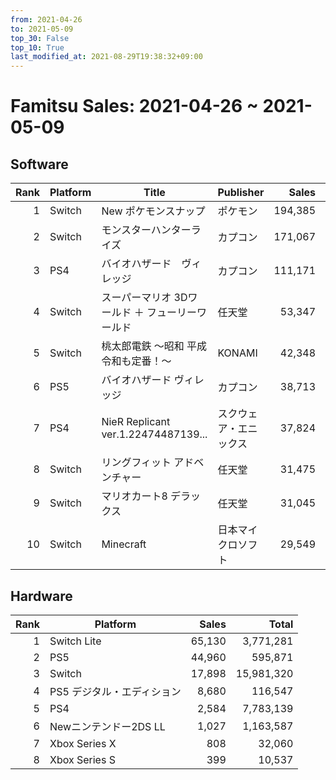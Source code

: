 ```yaml
---
from: 2021-04-26
to: 2021-05-09
top_30: False
top_10: True
last_modified_at: 2021-08-29T19:38:32+09:00
---
```

# Famitsu Sales: 2021-04-26 ~ 2021-05-09
## Software
| Rank | Platform | Title | Publisher | Sales | Total | Rate | New |
| -: | -- | -- | -- | -: | -: | -: | -- |
| 1 | Switch | New ポケモンスナップ | ポケモン | 194,385 | 194,385 |  | **New** |
| 2 | Switch | モンスターハンターライズ | カプコン | 171,067 | 2,141,438 |  |  |
| 3 | PS4 | バイオハザード　ヴィレッジ | カプコン | 111,171 | 111,171 |  | **New** |
| 4 | Switch | スーパーマリオ 3Dワールド ＋ フューリーワールド | 任天堂 | 53,347 | 728,009 |  |  |
| 5 | Switch | 桃太郎電鉄 ～昭和 平成 令和も定番！～ | KONAMI | 42,348 | 2,167,409 |  |  |
| 6 | PS5 | バイオハザード ヴィレッジ | カプコン | 38,713 | 38,713 |  | **New** |
| 7 | PS4 | NieR Replicant ver.1.22474487139... | スクウェア・エニックス | 37,824 | 146,662 |  |  |
| 8 | Switch | リングフィット アドベンチャー | 任天堂 | 31,475 | 2,554,184 |  |  |
| 9 | Switch | マリオカート8 デラックス | 任天堂 | 31,045 | 3,824,997 |  |  |
| 10 | Switch | Minecraft | 日本マイクロソフト | 29,549 | 194,130 |  |  |

## Hardware
| Rank | Platform | Sales | Total |
| -: | -- | -: | -: |
| 1 | Switch Lite | 65,130 | 3,771,281 |
| 2 | PS5 | 44,960 | 595,871 |
| 3 | Switch | 17,898 | 15,981,320 |
| 4 | PS5 デジタル・エディション | 8,680 | 116,547 |
| 5 | PS4 | 2,584 | 7,783,139 |
| 6 | Newニンテンドー2DS LL | 1,027 | 1,163,587 |
| 7 | Xbox Series X | 808 | 32,060 |
| 8 | Xbox Series S | 399 | 10,537 |